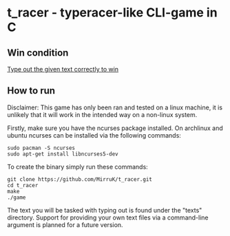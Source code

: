 # t_racer - typeracer-like CLI-game in C

## Win condition

<ins>Type out the given text correctly to win</ins>

## How to run

Disclaimer: This game has only been ran and tested on
a linux machine, it is unlikely that it will work in
the intended way on a non-linux system.

Firstly, make sure you have the ncurses package installed.
On archlinux and ubuntu ncurses can be installed via the
following commands:
```
sudo pacman -S ncurses
sudo apt-get install libncurses5-dev
```

To create the binary simply run these commands:
```
git clone https://github.com/MirruK/t_racer.git
cd t_racer
make
./game
``` 


The text you will be tasked with typing out is found
under the "texts" directory. Support for providing
your own text files via a command-line argument is
planned for a future version.
